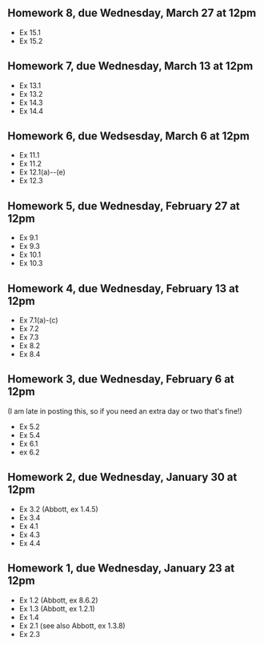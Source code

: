 ## Homework 8, due Wednesday, March 27 at 12pm

* Ex 15.1
* Ex 15.2

## Homework 7, due Wednesday, March 13 at 12pm

* Ex 13.1
* Ex 13.2
* Ex 14.3
* Ex 14.4

## Homework 6, due Wedsesday, March 6 at 12pm

* Ex 11.1
* Ex 11.2
* Ex 12.1(a)--(e)
* Ex 12.3

## Homework 5, due Wednesday, February 27 at 12pm

* Ex 9.1
* Ex 9.3
* Ex 10.1
* Ex 10.3

## Homework 4, due Wednesday, February 13 at 12pm

* Ex 7.1(a)-(c)
* Ex 7.2
* Ex 7.3
* Ex 8.2
* Ex 8.4

## Homework 3, due Wednesday, February 6 at 12pm
(I am late in posting this, so if you need an extra day or two that's fine!)

* Ex 5.2
* Ex 5.4
* Ex 6.1
* ex 6.2

## Homework 2, due Wednesday, January 30 at 12pm

* Ex 3.2 (Abbott, ex 1.4.5)
* Ex 3.4
* Ex 4.1
* Ex 4.3
* Ex 4.4

## Homework 1, due Wednesday, January 23 at 12pm

* Ex 1.2 (Abbott, ex 8.6.2)
* Ex 1.3 (Abbott, ex 1.2.1)
* Ex 1.4
* Ex 2.1 (see also Abbott, ex 1.3.8)
* Ex 2.3
